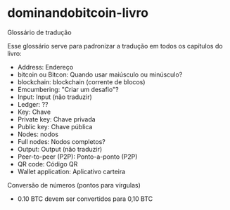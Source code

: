 # dominandobitcoin-livro


Glossário de tradução

Esse glossário serve para padronizar a tradução em todos os capítulos do livro:

* Address: Endereço
* bitcoin ou Bitcon: Quando usar maiúsculo ou minúsculo?
* blockchain: blockchain (corrente de blocos)
* Emcumbering: "Criar um desafio"?
* Input: Input (não traduzir)
* Ledger: ??
* Key: Chave
 * Private key: Chave privada
 * Public key: Chave pública
* Nodes: nodos
 * Full nodes: Nodos completos?
* Output: Output (não traduzir)
* Peer-to-peer (P2P): Ponto-a-ponto (P2P)
* QR code: Código QR
* Wallet application: Aplicativo carteira

Conversão de números (pontos para vírgulas)
* 0.10 BTC devem ser convertidos para 0,10 BTC

